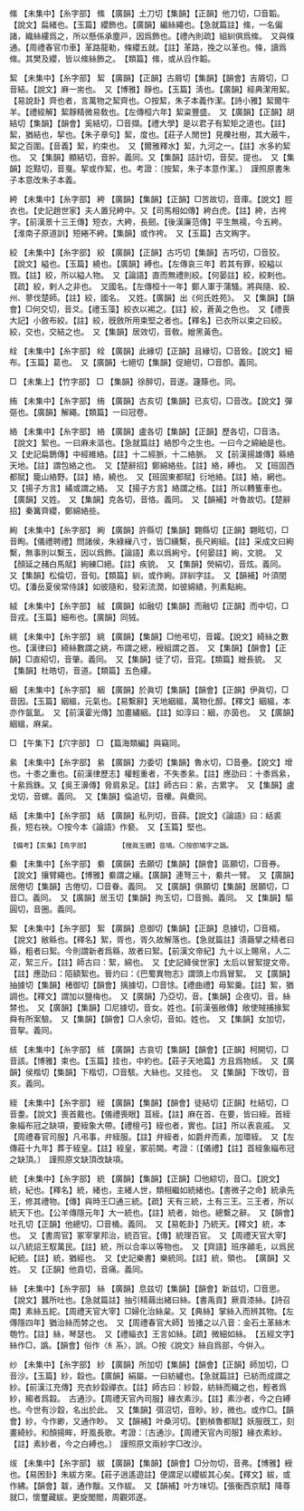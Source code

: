 <!-- { "loadSidebar": true } -->
絛	【未集中】【糸字部】	絛	【廣韻】土刀切【集韻】【正韻】他刀切，□音韜。【說文】扁緒也。【玉篇】纓飾也。【廣韻】編絲繩也。【急就篇註】絛，一名偏諸，織絲縷爲之，所以懸係承塵戸，因爲飾也。【禮內則疏】組紃俱爲絛。　又與條通。【周禮春官巾車】革路龍勒，條纓五就。【註】革路，挽之以革也。條，讀爲絛。其樊及纓，皆以絛絲飾之。　【類篇】絛，或从舀作韜。

絜	【未集中】【糸字部】	絜	【廣韻】【正韻】古屑切【集韻】【韻會】吉屑切，□音結。【說文】麻一耑也。　又【博雅】靜也。【玉篇】淸也。【廣韻】經典潔用絜。【易說卦】齊也者，言萬物之絜齊也。○按絜，朱子本義作潔。【詩小雅】絜爾牛羊。【禮經解】絜靜精微易敎也。【左傳桓六年】絜粢豐盛。　又【廣韻】【正韻】胡結切【集韻】【韻會】奚結切，□音擷。【禮大學】是以君子有絜矩之道也。【註】絜，猶結也，挈也。【朱子章句】絜，度也。【莊子人閒世】見櫟社樹，其大蔽牛，絜之百圍。【音義】絜，約束也。　又【爾雅釋水】絜，九河之一。【註】水多約絜也。　又【集韻】顯結切，音肸。義同。又【集韻】詰計切，音契。提也。　又【集韻】訖黠切，音戛。挈或作絜，也。考證：〔按絜，朱子本意作潔。〕　謹照原書朱子本意改朱子本義。 

絝	【未集中】【糸字部】	絝	【廣韻】【集韻】【正韻】□苦故切，音庫。【說文】脛衣也。【史記趙世家】夫人置兒絝中。又【司馬相如傳】絝白虎。【註】絝，古袴字。【前漢景十三王傳】短衣，大絝，長劒。【後漢廉范傳】平生無襦，今五絝。【淮南子原道訓】短綣不絝。【集韻】或作袴。　又【玉篇】古文綯字。

絞	【未集中】【糸字部】	絞	【廣韻】【正韻】古巧切【集韻】吉巧切，□音狡。【說文】縊也。【玉篇】繞也。【廣韻】縛也。【左傳哀三年】若其有罪，絞縊以戮。【註】絞，所以縊人物。　又【論語】直而無禮則絞。【何晏註】絞，絞剌也。【疏】絞，剌人之非也。　又國名。【左傳桓十一年】鄭人軍于蒲騷。將與隨、絞、州、蓼伐楚師。【註】絞，國名。　又姓。【廣韻】出《何氏姓苑》。　又【集韻】【韻會】□何交切，音爻。【禮玉藻】絞衣以裼之。【註】絞，蒼黃之色也。　又【禮喪大記】小斂布絞。【註】絞，旣斂所用束堅之者也。【釋名】已衣所以束之曰絞。絞，交也，交結之也。　又【集韻】居效切，音敎。繒黑黃色。

絟	【未集中】【糸字部】	絟	【廣韻】此緣切【正韻】且緣切，□音銓。【說文】細布。【玉篇】葛也。　又【廣韻】七絕切【集韻】促絕切，□音卽。義同。

□	【未集上】【竹字部】	□	【集韻】徐醉切，音遂。籧篨也。同。

絠	【未集中】【糸字部】	絠	【廣韻】古亥切【集韻】已亥切，□音改。【說文】彈彄也。【廣韻】解繩。【類篇】一曰冠卷。

絡	【未集中】【糸字部】	絡	【廣韻】盧各切【集韻】【正韻】歷各切，□音洛。【說文】絮也。一曰麻未漚也。【急就篇註】絡卽今之生也。一曰今之綿紬是也。　又【史記扁鵲傳】中經維絡。【註】十二經脈，十二絡脈。　又【前漢揚雄傳】緜絡天地。【註】謂包絡之也。　又【楚辭招】鄭綿絡些。【註】絡，縛也。　又【班固西都賦】籠山絡野。【註】絡，繞也。　又【班固東都賦】衍地絡。【註】絡，網也。　又【揚子方言】繘或謂之絡。　又【揚子方言】絡謂之格。【註】所以轉篗車也。　【廣韻】又姓。　又【集韻】克各切，音恪。義同。　又【韻補】叶魯故切。【楚辭招】秦篝齊纓，鄭綿絡些。

絢	【未集中】【糸字部】	絢	【廣韻】許縣切【集韻】翾縣切【正韻】翾眩切，□音眴。【儀禮聘禮】問諸侯，朱綠繅八寸，皆□纁繫，長尺絢組。【註】采成文曰絢繫，無事則以繫玉，因以爲飾。【論語】素以爲絢兮。【何晏註】絢，文貌。　又【顏延之赭白馬賦】絢練□絕。【註】疾貌。　又【集韻】熒絹切，音炫。義同。　又【集韻】松倫切，音旬。【類篇】紃，或作絢。詳紃字註。　又【韻補】叶須閏切。【潘岳夏侯常侍誄】如彼隨和，發彩流潤，如彼綿繢，列素點絢。

絨	【未集中】【糸字部】	絨	【廣韻】如融切【集韻】而融切【正韻】而中切，□音戎。【玉篇】細布也。【廣韻】同狨。

絩	【未集中】【糸字部】	絩	【廣韻】【集韻】□他弔切，音糶。【說文】綺絲之數也。【漢律曰】綺絲數謂之絩，布謂之總，綬組謂之首。　又【集韻】【韻會】【正韻】□直紹切，音肇。義同。　又【集韻】徒了切，音窕。【類篇】繒長貌。　又【集韻】杜皓切，音道。【類篇】五色縷。

絪	【未集中】【糸字部】	絪	【廣韻】於眞切【集韻】【韻會】【正韻】伊眞切，□音因。【玉篇】絪縕，元氣也。【易繫辭】天地絪縕，萬物化醇。【釋文】絪縕，本亦作氤氳。　又【前漢霍光傳】加畫繡絪。【註】如淳曰：絪，亦茵也。　又【廣韻】絪縕，麻枲。

□	【午集下】【穴字部】	□	【篇海類編】與竊同。

絫	【未集中】【糸字部】	絫	【廣韻】力委切【集韻】魯水切，□音壘。【說文】增也。十黍之重也。【前漢律歷志】權輕重者，不失黍絫。【註】應劭曰：十黍爲絫，十絫爲銖。又【吳王濞傳】脅肩絫足。【註】師古曰：絫，古累字。　又【集韻】盧戈切，音螺。義同。　又【集韻】倫追切，音欙。與纍同。

絬	【未集中】【糸字部】	絬	【廣韻】私列切，音薛。【說文】《論語》曰：絬裘長，短右袂。○按今本《論語》作褻。　又【玉篇】堅也。

	【備考】【亥集】【鳥字部】		【搜眞玉鏡】音鳩。〇按卽鳩字之譌。

絭	【未集中】【糸字部】	絭	【廣韻】去願切【集韻】【韻會】區願切，□音券。【說文】攘臂繩也。【博雅】絭謂之纕。【廣韻】連弩三十，絭共一臂。　又【廣韻】居倦切【集韻】古倦切，□音眷。義同。　又【廣韻】俱願切【集韻】居願切，□音□。義同。　又【廣韻】居玉切【集韻】拘玉切，□音挶。義同。　又【集韻】驅圓切，音圈。義同。

絮	【未集中】【糸字部】	絮	【廣韻】息御切【集韻】【正韻】息據切，□音楈。【說文】敝緜也。【釋名】絮，胥也，胥久故解落也。【急就篇註】漬繭擘之精者曰緜，粗者曰絮。今則謂新者爲緜，故者曰絮。【前漢文帝紀】九十以上賜帛，人二疋，絮三斤。【註】師古曰：絮，綿也。　又【史記絳侯世家】太后以冒絮提文帝。【註】應劭曰：陌額絮也。晉灼曰：《巴蜀異物志》謂頭上巾爲冒絮。　又【廣韻】抽據切【集韻】楮御切【韻會】摛據切，□音悇。【禮曲禮】毋絮羹。【註】絮，猶調也。【釋文】謂加以鹽梅也。　又【廣韻】乃亞切，音。【集韻】企夜切，音。絲棼也。　又【廣韻】【集韻】□尼據切，音女。姓也。【前漢張敞傳】敞使賊捕掾絮舜有所案驗。　又【集韻】【韻會】□人余切，音如。姓也。　又【集韻】女加切，音挐。義同。

絯	【未集中】【糸字部】	絯	【廣韻】古哀切【集韻】【韻會】【正韻】柯開切，□音該。【博雅】束也。【玉篇】挂也，中約也。【莊子天地篇】方且爲物絯。　又【廣韻】侯楷切【集韻】下楷切，□音駭。大絲也。又挂也。　又【集韻】下攺切，音亥。義同。

絰	【未集中】【糸字部】	絰	【廣韻】【集韻】【韻會】徒結切【正韻】杜結切，□音耋。【說文】喪首戴也。【儀禮喪眼】苴絰。【註】麻在首、在要，皆曰絰。首絰象緇布冠之缺項，要絰象大帶。【禮檀弓】絰也者，實也。【註】所以表哀戚。　又【周禮春官司服】凡弔事，弁絰服。【註】弁絰者，如爵弁而素，加環絰。　又【左傳莊十九年】葬于絰皇。【註】絰皇，冢前闕。考證：〔【儀禮】【註】首絰象緇布冠之缺頂。〕　謹照原文缺頂改缺項。 

統	【未集中】【糸字部】	統	【廣韻】【集韻】【正韻】□他綜切，音□。【說文】統，紀也。【釋名】統，緒也，主緒人世，類相繼如統緒也。【書微子之命】統承先王，修其禮物。【傳】與時王□通三統。【疏】天有三統，土有三王。三王者，所以統天下也。【公羊傳隱元年】大一統也。【註】統者，始也。總繫之辭。　又【韻會】吐孔切【正韻】他總切，□音桶。義同。　又【易乾卦】乃統天。【釋文】統，本也。　又【書周官】冢宰掌邦治，統百官。【傳】統理百官。　又【周禮天官大宰】以八統詔王馭萬民。【註】統，所以合率以等物也。　又【齊語】班序顚毛，以爲民紀統。【註】統，猶經也。　又【史記樂書】樂統同。【註】統，領也。　【廣韻】又姓。　又【正韻】他貢切，音痛。義同。

絲	【未集中】【糸字部】	絲	【廣韻】息兹切【集韻】【韻會】新兹切，□音思。【說文】蠶所吐也。【急就篇註】抽引精繭出緒曰絲。【書禹貢】厥貢漆絲。【詩召南】素絲五紽。【周禮天官大宰】□婦化治絲枲。又【典絲】掌絲入而辨其物。【左傳隱四年】猶治絲而棼之也。　又【周禮春官大師】皆播之以八音：金石土革絲木匏竹。【註】絲，琴瑟也。　又【禮緇衣】王言如絲。【疏】微細如絲。　【五經文字】絲作□，譌。【韻會】俗作〈糹系〉，誤。○按《說文》絲自爲部，今倂入。

纱	【未集中】【糸字部】	紗	【廣韻】所加切【集韻】【韻會】【正韻】師加切，□音沙。【玉篇】紗，縠也。【廣韻】絹屬。一曰紡纑也。【急就篇註】已紡而成謂之紗。【前漢江充傳】充衣紗縠禪衣。【註】師古曰：紗縠，紡絲而織之也，輕者爲紗，縐者爲縠。　古通沙。【周禮天官內司服】緣衣素沙。【註】素沙者，今之白縛也。今世有沙縠，名出於此。　又【集韻】弭沼切，音眇。紗，微也。或作□。【韻會】紗，今作緲，又通作眇。　又【韻補】叶桑河切。【劉楨魯都賦】妖服旣工，刻畫綺紗。和顏揚眸，盱風長歌。考證：〔古通沙。【周禮天官內司服】緣衣素紗。【註】素紗者，今之白縛也。〕　謹照原文兩紗字□改沙。 

绂	【未集中】【糸字部】	紱	【廣韻】【集韻】【韻會】□分勿切，音弗。【博雅】綬也。【易困卦】朱紱方來。【莊子逍遙遊註】便謂足以纓紱其心矣。【釋文】紱，或作紼。【韻會】韍，通作黻。又作紱。　又【韻補】叶方味切。【張衡西京賦】降尊就□，懷璽藏紱。更旋閭閻，周觀郊遂。


